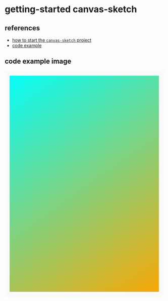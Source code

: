 # getting-started canvas-sketch

## references

- [how to start the `canvas-sketch` project](https://github.com/mattdesl/canvas-sketch/blob/master/docs/installation.md)
- [code example](https://github.com/mattdesl/canvas-sketch)

## code example image
![getting-started-sample-image](./image/getting-started-sample.png)
